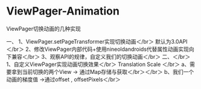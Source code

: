 # ViewPager-Animation
ViewPager切换动画的几种实现


一、
1、ViewPager.setPageTransformer实现切换动画＜/br＞
默认为3.0API＜/br＞
2、修改ViewPager内部代码+使用nineoldandroids代替属性动画实现向下兼容＜/br＞
3、观察API的规律，自定义我们的切换动画＜/br＞
二、＜/br＞
1、自定义ViewPager实现动画切换效果＜/br＞
Translation Scale ＜/br＞
a、需要拿到当前切换的两个View -> 通过Map存储与获取＜/br＞＜/br＞
b、我们一个动画的梯度值 ->通过offset , offsetPixels＜/br＞
